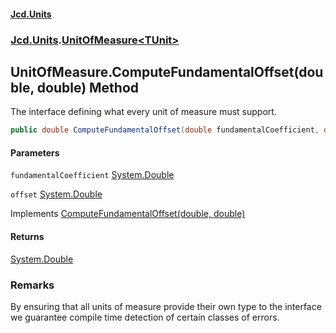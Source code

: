 #### [Jcd.Units](index 'index')
### [Jcd.Units](Jcd.Units 'Jcd.Units').[UnitOfMeasure&lt;TUnit&gt;](UnitOfMeasure_TUnit_ 'Jcd.Units.UnitOfMeasure<TUnit>')

## UnitOfMeasure<TUnit>.ComputeFundamentalOffset(double, double) Method

The interface defining what every unit of measure must support.

```csharp
public double ComputeFundamentalOffset(double fundamentalCoefficient, double offset);
```
#### Parameters

<a name='Jcd.Units.UnitOfMeasure_TUnit_.ComputeFundamentalOffset(double,double).fundamentalCoefficient'></a>

`fundamentalCoefficient` [System.Double](https://docs.microsoft.com/en-us/dotnet/api/System.Double 'System.Double')

<a name='Jcd.Units.UnitOfMeasure_TUnit_.ComputeFundamentalOffset(double,double).offset'></a>

`offset` [System.Double](https://docs.microsoft.com/en-us/dotnet/api/System.Double 'System.Double')

Implements [ComputeFundamentalOffset(double, double)](IUnitOfMeasure_TUnit_.ComputeFundamentalOffset.dHShegAVwvw43wIz21vDUw 'Jcd.Units.IUnitOfMeasure<TUnit>.ComputeFundamentalOffset(double, double)')

#### Returns
[System.Double](https://docs.microsoft.com/en-us/dotnet/api/System.Double 'System.Double')

### Remarks
By ensuring that all units of measure provide their own type to the interface
we guarantee compile time detection of certain classes of errors.